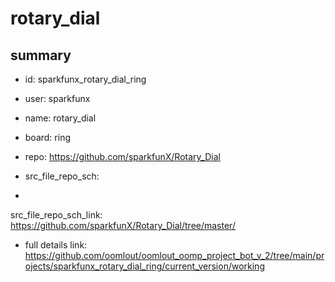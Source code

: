 # rotary_dial
 
## summary 
* id: sparkfunx_rotary_dial_ring
* user: sparkfunx
* name: rotary_dial
* board: ring
* repo: https://github.com/sparkfunX/Rotary_Dial



* src_file_repo_sch: 
*
 src_file_repo_sch_link: https://github.com/sparkfunX/Rotary_Dial/tree/master/
* full details link: https://github.com/oomlout/oomlout_oomp_project_bot_v_2/tree/main/projects/sparkfunx_rotary_dial_ring/current_version/working  






